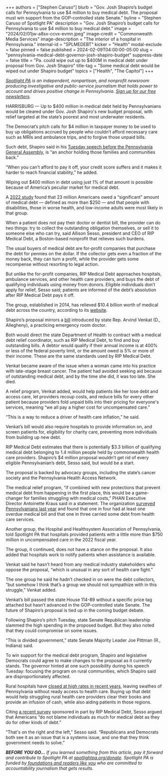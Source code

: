 +++
authors = ["Stephen Caruso"]
blurb = "Gov. Josh Shapiro’s budget calls for Pennsylvania to use $4 million to buy medical debt. The proposal must win support from the GOP-controlled state Senate."
byline = "Stephen Caruso of Spotlight PA"
description = "Gov. Josh Shapiro’s budget calls for Pennsylvania to use $4 million to buy medical debt."
image = "2024/02/01jw-a8sx-ccvx-evmn.jpeg"
image-credit = "Commonwealth Media Services"
image-description = "The interior of a hospital in Pennsylvania."
internal-id = "SPLMEDEBT"
kicker = "Health"
modal-exclude = false
pinned = false
published = 2024-02-09T04:00:00-05:00
slug = "pennsylvania-medical-debt-governor-josh-shapiro-budget"
suppress-date = false
title = "Pa. could wipe out up to $400M in medical debt under proposal from Gov. Josh Shapiro"
title-tag = "Some medical debt would be wiped out under Shapiro budget"
topics = ["Health", "The Capitol"]
+++

<a href="https://www.spotlightpa.org/"><em>Spotlight PA</em></a><em> is an independent, nonpartisan, and nonprofit newsroom producing investigative and public-service journalism that holds power to account and drives positive change in Pennsylvania. </em><a href="https://www.spotlightpa.org/newsletters"><em>Sign up for our free newsletters</em></a><em>.</em>

HARRISBURG — Up to $400 million in medical debt held by Pennsylvanians would be cleared under Gov. Josh Shapiro&#39;s new budget proposal, with relief targeted at the state’s poorest and most underwater residents.

The Democrat’s pitch calls for $4 million in taxpayer money to be used to buy up obligations accrued by people who couldn’t afford necessary care such as MRIs and ambulance trips, and to forgive those unpaid bills.

Such debt, Shapiro said in his <a href="https://www.spotlightpa.org/news/2024/02/pennsylvania-josh-shapiro-budget-2024-education-legal-marijuana-skill-games/">Tuesday speech before the Pennsylvania General Assembly</a>, is “an anchor holding those families and communities back.”

<script src="https://www.spotlightpa.org/embed.js" async></script><div data-spl-embed-version="1" data-spl-src="https://www.spotlightpa.org/embeds/newsletter/"></div>

“When you can’t afford to pay it off, your credit score suffers and it makes it harder to reach financial stability,” he added.

Wiping out $400 million in debt using just 1% of that amount is possible because of America’s peculiar market for medical debt.

A <a href="https://web.archive.org/20240101164404/https://www.healthsystemtracker.org/brief/the-burden-of-medical-debt-in-the-united-states/">2022 study</a> found that 23 million Americans owed a “significant” amount of medical debt — defined as more than $250 — and that people with disabilities, those in worse health, and low-income adults were most likely in that group.

When a patient does not pay their doctor or dentist bill, the provider can do two things: try to collect the outstanding obligation themselves, or sell it to someone else who can try, said Allison Sesso, president and CEO of RIP Medical Debt, a Boston-based nonprofit that relieves such burdens.

The usual buyers of medical debt are for-profit companies that purchase the debt for pennies on the dollar. If the collector gets even a fraction of the money back, they can turn a profit, while the provider gets some recompense without resorting to legal action.

But unlike the for-profit companies, RIP Medical Debt approaches hospitals, ambulance services, and other health care providers, and buys the debt of qualifying individuals using money from donors. Eligible individuals don’t apply for relief, Sesso said; patients are informed of the debt’s absolution after RIP Medical Debt pays it off.

The group, established in 2014, has relieved $10.4 billion worth of medical debt across the country, according to its <a href="https://ripmedicaldebt.org/">website</a>.

Shapiro’s proposal mirrors a <a href="https://www.legis.state.pa.us/cfdocs/billinfo/billinfo.cfm?syear=2023&amp;sind=0&amp;body=H&amp;type=B&amp;bn=78">bill</a> introduced by state Rep. Arvind Venkat (D., Allegheny), a practicing emergency room doctor.

Both would direct the state Department of Health to contract with a medical debt relief coordinator, such as RIP Medical Debt, to find and buy outstanding bills. A debtor would qualify if their annual income is at 400% or less of the federal poverty limit, or the amount owed is 5% or more of their income. These are the same standards used by RIP Medical Debt.

Venkat became aware of the issue when a woman came into his practice with late-stage breast cancer. The patient had avoided seeking aid because of outstanding medical debt, and by the time she did, it was too late. She died.

A relief program, Venkat added, would help patients like her lose debt and access care, let providers recoup costs, and reduce bills for every other patient because providers fold unpaid bills into their pricing for everyone&#39;s services, meaning “we all pay a higher cost for uncompensated care.”

“This is a way to reduce a driver of health care inflation,” he said.

Venkat’s bill would also require hospitals to provide information on, and screen patients for, eligibility for charity care, preventing more individuals from building up new debt.

RIP Medical Debt estimates that there is potentially $3.3 billion of qualifying medical debt belonging to 1.4 million people held by commonwealth health care providers. Shapiro’s $4 million proposal wouldn’t get rid of every eligible Pennsylvanian’s debt, Sesso said, but would be a start.

The proposal is backed by advocacy groups, including the state’s cancer society and the Pennsylvania Health Access Network.

The medical relief program, “if combined with new protections that prevent medical debt from happening in the first place, this would be a game-changer for families struggling with medical costs,” PHAN Executive Director Antoinette Kraus said in a statement. The organization <a href="https://www.healthcarevaluehub.org/advocate-resources/publications/pennsylvania-survey-respondents-struggle-afford-high-health-care-costs-worry-about-affording-health-care-future-support-governme?eType=EmailBlastContent&amp;eId=1e7d4f64-2ced-448c-9ed0-020bbd050dc6">surveyed Pennsylvanians last year</a> and found that one in four had at least one overdue medical bill and that one in three carried some debt from health care services.

Another group, the Hospital and Healthsystem Association of Pennsylvania, told Spotlight PA that hospitals provided patients with a little more than $750 million in uncompensated care in the 2022 fiscal year.

The group, it continued, does not have a stance on the proposal. It also added that hospitals work to notify patients when assistance is available.

Venkat said he hasn’t heard from any medical industry stakeholders who oppose the proposal, “which is unusual in any sort of health care fight.”

The one group he said he hadn’t checked in on were the debt collectors, “but somehow I think that’s a group we should not sympathize with in this struggle,” Venkat added.

<script src="https://www.spotlightpa.org/embed.js" async></script><div data-spl-embed-version="1" data-spl-src="https://www.spotlightpa.org/embeds/donate/"></div>

Venkat’s bill passed the state House 114-89 without a specific price tag attached but hasn’t advanced in the GOP-controlled state Senate. The future of Shapiro’s proposal is tied up in the coming budget debate.

Following Shapiro’s pitch Tuesday, state Senate Republican leadership slammed the high spending in the proposed budget. But they also noted that they could compromise on some issues.

“This is divided government,” state Senate Majority Leader Joe Pittman (R., Indiana) said.

To win support for the medical debt program, Shapiro and legislative Democrats could agree to make changes to the proposal as it currently stands. The governor hinted at one such possibility during his speech Tuesday: focusing the program on rural communities, which Shapiro said are disproportionately affected.

Rural hospitals have <a href="https://radio.wpsu.org/2023-08-03/nursing-shortage-pa-rural-hospitals-face-closure-risk">closed at high rates in recent years</a>, leaving swathes of Pennsylvania without ready access to health care. Buying up that debt would help struggling rural health care providers clear their books and provide an infusion of cash, while also aiding patients in those regions.

Citing <a href="https://ripmedicaldebt.org/trapped-americas-crippling-medical-debt-crisis/">a recent survey</a> sponsored in part by RIP Medical Debt, Sesso argued that Americans “do not blame individuals as much for medical debt as they do for other kinds of debt.”

“That&#39;s on the right and the left,” Sesso said. “Republicans and Democrats both see it as an issue that is a systems issue, and one that they think government needs to solve.”

<strong><em>BEFORE YOU GO…</em></strong><em> If you learned something from this article, pay it forward and contribute to Spotlight PA at </em><a href="https://www.spotlightpa.org/donate"><em>spotlightpa.org/donate</em></a><em>. Spotlight PA is funded by</em><a href="https://www.spotlightpa.org/support"><em> foundations and readers like you</em></a><em> who are committed to accountability journalism that gets results.</em>

